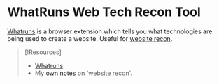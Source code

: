 
# WhatRuns Web Tech Recon Tool
[Whatruns](https://www.whatruns.com/) is a browser extension which tells you what technologies are being used to create a website. Useful for [website recon](/nested-repos/PNPT-study-guide/PEH/recon/website-tech-recon.md).

> [!Resources]
> - [Whatruns](https://www.whatruns.com/)
> - My [own notes](https://github.com/TrshPuppy/PNPT-study-guide/blob/main/PEH/recon/website-tech-recon.md) on 'website recon'.
